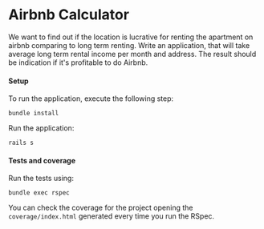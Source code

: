 # Airbnb Calculator

We want to find out if the location is lucrative for renting the apartment on airbnb comparing to long term renting. Write an application, that will take average long term rental income per month and address. The result should be indication if it's profitable to do Airbnb.

#### Setup
To run the application, execute the following step:
```shell
bundle install
```

Run the application:
```shell
rails s
```

#### Tests and coverage
Run the tests using:
```shell
bundle exec rspec
```
You can check the coverage for the project opening the `coverage/index.html` generated every time you run the RSpec.